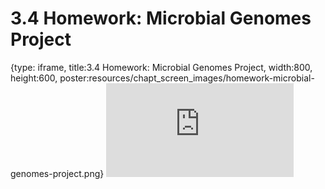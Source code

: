 # 3.4 Homework: Microbial Genomes Project
 
{type: iframe, title:3.4 Homework: Microbial Genomes Project, width:800, height:600, poster:resources/chapt_screen_images/homework-microbial-genomes-project.png}
![](https://vgaysin1.github.io/CURE-MicrobialMysteries-test/homework-microbial-genomes-project.html)
 

 
